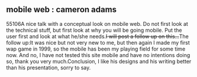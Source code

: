 <article><h2>mobile web : cameron adams</h2><time><span class="day">5</span><span class="month">5</span><span class="year">106</span></time>A nice talk with a conceptual look on mobile web. Do not first look at the technical stuff, but first look at why you will be going mobile. Put the user first and look at what he/she needs.<strike>I will post a follow up on this...</strike>The follow up:<!--more-->It was nice but not very new to me, but then again I made my first wap game in 1999, so the mobile has been my playing field for some time now. And no, I have not tested this site mobile and have no intentions doing so, thank you very much.Conclusion, I like his designs and his writing better than his presentation, sorry to say.</article>
